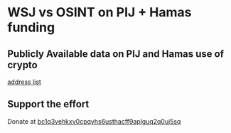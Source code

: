 # WSJ vs OSINT on PIJ + Hamas funding

## Publicly Available data on PIJ and Hamas use of crypto

[address list](https://abhishandy.github.io/wsj-vs-osint/)

## Support the effort

Donate at [bc1q3vehkxv0cpqyhs6usthacff9aplguq2q0uj5sq](https://mempool.space/address/bc1q3vehkxv0cpqyhs6usthacff9aplguq2q0uj5sq)
